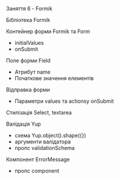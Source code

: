 Заняття 6 - Formik

Бібліотека Formik

Контейнер форми Formik та Form

- initialValues
- onSubmit

Поле форми Field

- Атрибут name
- Початкове значення елементів

Відправка форми

- Параметри values та actionsy onSubmit

Стилізація
Select, textarea

Валідація Yup

- схема Yup.object().shape({})
- аргументи валідатора
- пропс validationSchema

Компонент ErrorMessage

- пропс component
